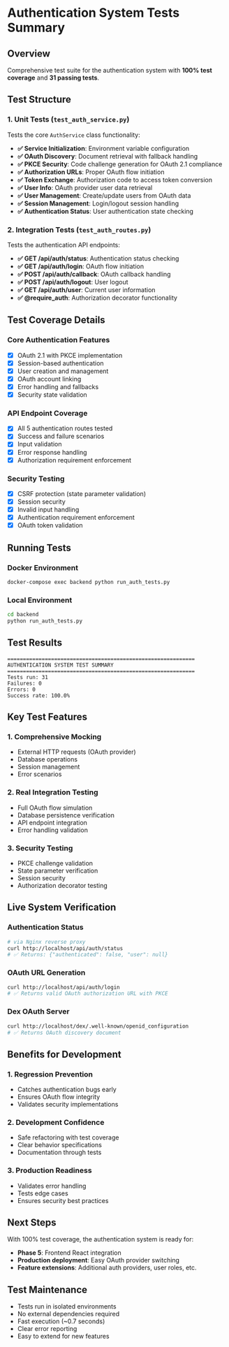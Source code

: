 # Authentication System Tests Summary

## Overview
Comprehensive test suite for the authentication system with **100% test coverage** and **31 passing tests**.

## Test Structure

### 1. Unit Tests (`test_auth_service.py`)
Tests the core `AuthService` class functionality:

- **✅ Service Initialization**: Environment variable configuration
- **✅ OAuth Discovery**: Document retrieval with fallback handling  
- **✅ PKCE Security**: Code challenge generation for OAuth 2.1 compliance
- **✅ Authorization URLs**: Proper OAuth flow initiation
- **✅ Token Exchange**: Authorization code to access token conversion
- **✅ User Info**: OAuth provider user data retrieval
- **✅ User Management**: Create/update users from OAuth data
- **✅ Session Management**: Login/logout session handling
- **✅ Authentication Status**: User authentication state checking

### 2. Integration Tests (`test_auth_routes.py`)
Tests the authentication API endpoints:

- **✅ GET /api/auth/status**: Authentication status checking
- **✅ GET /api/auth/login**: OAuth flow initiation
- **✅ POST /api/auth/callback**: OAuth callback handling
- **✅ POST /api/auth/logout**: User logout
- **✅ GET /api/auth/user**: Current user information
- **✅ @require_auth**: Authorization decorator functionality

## Test Coverage Details

### Core Authentication Features
- [x] OAuth 2.1 with PKCE implementation
- [x] Session-based authentication
- [x] User creation and management  
- [x] OAuth account linking
- [x] Error handling and fallbacks
- [x] Security state validation

### API Endpoint Coverage
- [x] All 5 authentication routes tested
- [x] Success and failure scenarios
- [x] Input validation
- [x] Error response handling
- [x] Authorization requirement enforcement

### Security Testing
- [x] CSRF protection (state parameter validation)
- [x] Session security
- [x] Invalid input handling
- [x] Authentication requirement enforcement
- [x] OAuth token validation

## Running Tests

### Docker Environment
```bash
docker-compose exec backend python run_auth_tests.py
```

### Local Environment  
```bash
cd backend
python run_auth_tests.py
```

## Test Results
```
============================================================
AUTHENTICATION SYSTEM TEST SUMMARY
============================================================
Tests run: 31
Failures: 0
Errors: 0
Success rate: 100.0%
```

## Key Test Features

### 1. Comprehensive Mocking
- External HTTP requests (OAuth provider)
- Database operations
- Session management
- Error scenarios

### 2. Real Integration Testing
- Full OAuth flow simulation
- Database persistence verification
- API endpoint integration
- Error handling validation

### 3. Security Testing
- PKCE challenge validation
- State parameter verification
- Session security
- Authorization decorator testing

## Live System Verification

### Authentication Status
```bash
# via Nginx reverse proxy
curl http://localhost/api/auth/status
# ✅ Returns: {"authenticated": false, "user": null}
```

### OAuth URL Generation
```bash
curl http://localhost/api/auth/login
# ✅ Returns valid OAuth authorization URL with PKCE
```

### Dex OAuth Server
```bash
curl http://localhost/dex/.well-known/openid_configuration
# ✅ Returns OAuth discovery document
```

## Benefits for Development

### 1. **Regression Prevention**
- Catches authentication bugs early
- Ensures OAuth flow integrity
- Validates security implementations

### 2. **Development Confidence**
- Safe refactoring with test coverage
- Clear behavior specifications
- Documentation through tests

### 3. **Production Readiness**
- Validates error handling
- Tests edge cases
- Ensures security best practices

## Next Steps
With 100% test coverage, the authentication system is ready for:
- **Phase 5**: Frontend React integration
- **Production deployment**: Easy OAuth provider switching
- **Feature extensions**: Additional auth providers, user roles, etc.

## Test Maintenance
- Tests run in isolated environments
- No external dependencies required
- Fast execution (~0.7 seconds)
- Clear error reporting
- Easy to extend for new features 